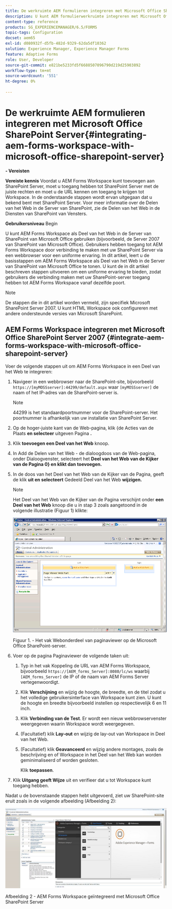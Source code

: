 ```yaml
---
title: De werkruimte AEM formulieren integreren met Microsoft Office SharePoint Server
description: U kunt AEM formulierwerkruimte integreren met Microsoft Office SharePoint Server.
content-type: reference
products: SG_EXPERIENCEMANAGER/6.5/FORMS
topic-tags: Configuration
docset: aem65
exl-id: d080932f-d5fb-482d-9329-62da5df10362
solution: Experience Manager, Experience Manager Forms
feature: Adaptive Forms
role: User, Developer
source-git-commit: e821be5233fd5f6688507096790d219d25903892
workflow-type: tm+mt
source-wordcount: '551'
ht-degree: 0%

---
```


# De werkruimte AEM formulieren integreren met Microsoft Office SharePoint Server{#integrating-aem-forms-workspace-with-microsoft-office-sharepoint-server}

**- Vereisten**

**Vereiste kennis**
Voordat u AEM Forms Workspace kunt toevoegen aan SharePoint Server, moet u toegang hebben tot SharePoint Server met de juiste rechten en moet u de URL kennen om toegang te krijgen tot Workspace. In de onderstaande stappen wordt ervan uitgegaan dat u bekend bent met SharePoint Server. Voor meer informatie over de Delen van het Web in de Server van SharePoint, zie de Delen van het Web in de Diensten van SharePoint van Vensters.

**Gebruikersniveau**
Begin

U kunt AEM Forms Workspace als Deel van het Web in de Server van SharePoint van Microsoft Office gebruiken (bijvoorbeeld, de Server 2007 van SharePoint van Microsoft Office). Gebruikers hebben toegang tot AEM Forms Workspace door verbinding te maken met uw SharePoint Server via een webbrowser voor een uniforme ervaring. In dit artikel, leert u de basisstappen om AEM Forms Workspace als Deel van het Web in de Server van SharePoint van Microsoft Office te tonen. U kunt de in dit artikel beschreven stappen uitvoeren om een uniforme ervaring te bieden, zodat gebruikers die verbinding maken met uw SharePoint-server toegang hebben tot AEM Forms Workspace vanaf dezelfde poort.

>[!NOTE]
>
>De stappen die in dit artikel worden vermeld, zijn specifiek Microsoft SharePoint Server 2007. U kunt HTML Workspace ook configureren met andere ondersteunde versies van Microsoft SharePoint.

## AEM Forms Workspace integreren met Microsoft Office SharePoint Server 2007 {#integrate-aem-forms-workspace-with-microsoft-office-sharepoint-server}

Voer de volgende stappen uit om AEM Forms Workspace in een Deel van het Web te integreren:

1. Navigeer in een webbrowser naar de SharePoint-site, bijvoorbeeld `https://[myMOSSserver]:44299/default.aspx` waar `[myMOSSserver]` de naam of het IP-adres van de SharePoint-server is.

   >[!NOTE]
   >
   >44299 is het standaardpoortnummer voor de SharePoint-server. Het poortnummer is afhankelijk van uw installatie van SharePoint Server.

1. Op de hoger-juiste kant van de Web-pagina, klik &lbrace;de Acties van de Plaats **en selecteer** uitgeven Pagina **.**
1. Klik **toevoegen een Deel van het Web** knoop.
1. In Add de Delen van het Web - de dialoogdoos van de Web-pagina, onder Dialoogvenster, selecteert het **Deel van het Web van de Kijker van de Pagina 0&rbrace; en klikt dan** **toevoegen.**
1. In de doos van het Deel van het Web van de Kijker van de Pagina, geeft de klik **uit en selecteert** Gedeeld Deel van het Web **wijzigen.**

   >[!NOTE]
   >
   >Het Deel van het Web van de Kijker van de Pagina verschijnt onder **een Deel van het Web** knoop die u in stap 3 zoals aangetoond in de volgende illustratie (Figuur 1) klikte:

   ![ de doos van het Deel van het Web van de Kijker van de Pagina in de server van SharePoint van Microsoft Office.](assets/page-viewer-web-part-box-in-microsoft-office-sharepoint-server.png)

   Figuur 1. - Het vak Webonderdeel van paginaviewer op de Microsoft Office SharePoint-server.

1. Voer op de pagina Paginaviewer de volgende taken uit:

   1. Typ in het vak Koppeling de URL van AEM Forms Workspace, bijvoorbeeld `https://[AEM_forms_Server]:8080/lc/ws` waarbij `[AEM_forms_Server]` de IP of de naam van AEM Forms Server vertegenwoordigt.
   1. Klik **Verschijning** en wijzig de hoogte, de breedte, en de titel zodat u het volledige gebruikersinterface van Workspace kunt zien. U kunt de hoogte en breedte bijvoorbeeld instellen op respectievelijk 6 en 11 inch.
   1. Klik **Verbinding van de Test**. Er wordt een nieuw webbrowservenster weergegeven waarin Workspace wordt weergegeven.
   1. (Facultatief) klik **Lay-out** en wijzig de lay-out van Workspace in Deel van het Web.
   1. (Facultatief) klik **Geavanceerd** en wijzig andere montages, zoals de beschrijving en of Workspace in het Deel van het Web kan worden geminimaliseerd of worden gesloten.

      Klik **toepassen**.

1. Klik **Uitgang geeft Wijze** uit en verifieer dat u tot Workspace kunt toegang hebben.

Nadat u de bovenstaande stappen hebt uitgevoerd, ziet uw SharePoint-site eruit zoals in de volgende afbeelding (Afbeelding 2):

![ AEM Forms Workspace geïntegreerd met de Server van SharePoint van Microsoft Office ](assets/aem-forms-workspace.jpg)

Afbeelding 2 - AEM Forms Workspace geïntegreerd met Microsoft Office SharePoint Server
